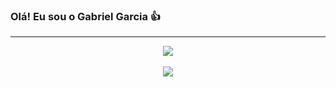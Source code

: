 ### Olá! Eu sou o Gabriel Garcia 👍


_____

<div align="center">
<a href="https://github.com/anuraghazra/github-readme-stats">
  <img align="center" src="https://github-readme-stats.vercel.app/api?username=gabrielfurlan-dev&show_icons=true&theme=dark&layout=compact" />
</a>
<br>
<br>
<a href="https://github.com/GabrielGarcia190/github-readme-stats">
  <img align="center" src="https://github-readme-stats.vercel.app/api/top-langs/?username=gabrielfurlan-dev&layout=compact&theme=dark" />
</a>
</div>
